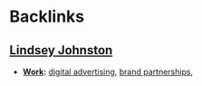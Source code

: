 
# Backlinks
## [Lindsey Johnston](<Lindsey Johnston.md>)
- **[Work](<Work.md>):** [digital advertising](<digital advertising.md>), [brand partnerships](<brand partnerships.md>),

